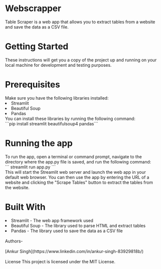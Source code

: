 # Webscrapper
Table Scraper is a web app that allows you to extract tables from a website and save the data as a CSV file.

<h1>Getting Started</h1>
These instructions will get you a copy of the project up and running on your local machine for development and testing purposes.

<h1>Prerequisites</h1>
Make sure you have the following libraries installed:

<li>Streamlit
<li>Beautiful Soup
<li>Pandas
<br>
You can install these libraries by running the following command:
<br>
```pip install streamlit beautifulsoup4 pandas```
<br>
<h1>Running the app</h1>
To run the app, open a terminal or command prompt, navigate to the directory where the app.py file is saved, and run the following command:
<br>
```
streamlit run app.py
```
<br>
This will start the Streamlit web server and launch the web app in your default web browser. You can then use the app by entering the URL of a website and clicking the "Scrape Tables" button to extract the tables from the website.
<br>
<h1>Built With</h1>
<li>Streamlit - The web app framework used
<li>Beautiful Soup - The library used to parse HTML and extract tables
<li>Pandas - The library used to save the data as a CSV file
<br><br>
Authors-
<br><br>
[Ankur Singh](https://www.linkedin.com/in/ankur-singh-83929818b/)
<br><br>
License
This project is licensed under the MIT License.
